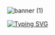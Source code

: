 ![banner (1)](https://github.com/Adri22K/Adri22K/assets/168793109/5cd84067-e2ad-4298-946e-6296281e03cc)

[![Typing SVG](https://readme-typing-svg.demolab.com?font=Pacifico&weight=500&size=21&duration=4990&pause=1000&color=EDC5F8&center=verdadeiro&vCenter=verdadeiro&repeat=verdadeiro&random=verdadeiro&width=510&lines=%22Hi%2C+I'm+Adri%2C+and+I'm+learning+to+program!%22)](https://git.io/typing-svg)
